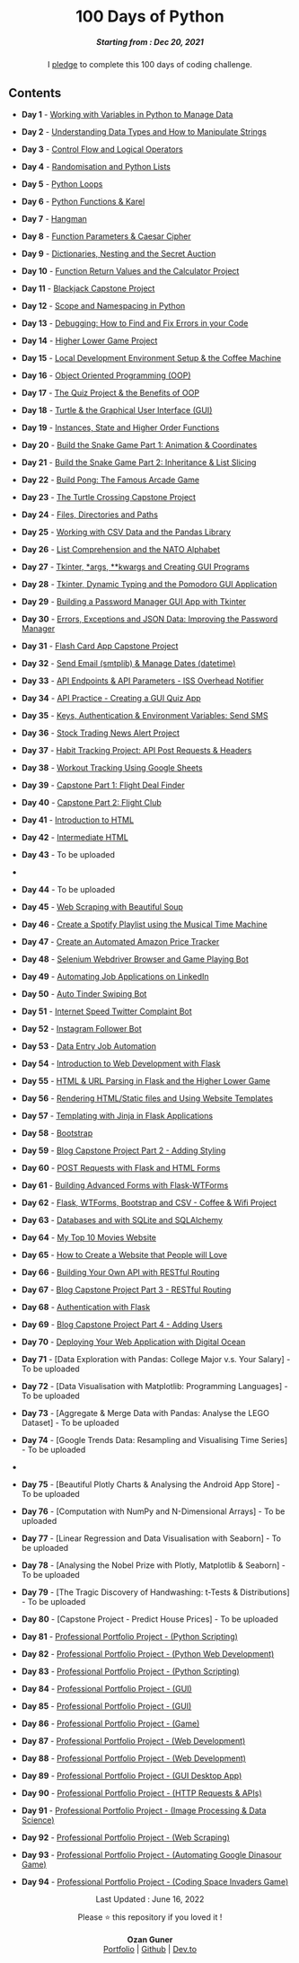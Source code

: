 <h1 align="center"> 
100 Days of Python
</h1>
<h5 align="center">
Starting from : Dec 20, 2021
</h5>

<p align="center">
I <a href="https://raw.githubusercontent.com/ashutoshkrris/100-Days-of-Python/master/Course-Pledge.jpg">pledge</a> to complete this 100 days of coding challenge.
</p>

## Contents

- <b>Day 1</b> - [Working with Variables in Python to Manage Data](https://github.com/OzangunerGH/-100DaysofCodeChallenge/tree/main/Day001)

- <b>Day 2</b> - [Understanding Data Types and How to Manipulate Strings](https://github.com/OzangunerGH/-100DaysofCodeChallenge/tree/main/Day002)

- <b>Day 3</b> - [Control Flow and Logical Operators](https://github.com/OzangunerGH/-100DaysofCodeChallenge/tree/main/Day003)

- <b>Day 4</b> - [Randomisation and Python Lists](https://github.com/OzangunerGH/-100DaysofCodeChallenge/tree/main/Day004)

- <b>Day 5</b> - [Python Loops](https://github.com/OzangunerGH/-100DaysofCodeChallenge/tree/main/Day005)

- <b>Day 6</b> - [Python Functions & Karel](https://github.com/OzangunerGH/-100DaysofCodeChallenge/tree/main/Day006)

- <b>Day 7</b> - [Hangman](https://github.com/OzangunerGH/-100DaysofCodeChallenge/tree/main/Day007)

- <b>Day 8</b> - [Function Parameters & Caesar Cipher](https://github.com/OzangunerGH/-100DaysofCodeChallenge/tree/main/Day008)

- <b>Day 9</b> - [Dictionaries, Nesting and the Secret Auction](https://github.com/OzangunerGH/-100DaysofCodeChallenge/tree/main/Day009)

- <b>Day 10</b> - [Function Return Values and the Calculator Project](https://github.com/OzangunerGH/-100DaysofCodeChallenge/tree/main/Day010)

- <b>Day 11</b> - [Blackjack Capstone Project](https://github.com/OzangunerGH/-100DaysofCodeChallenge/tree/main/Day011)

- <b>Day 12</b> - [Scope and Namespacing in Python](https://github.com/OzangunerGH/-100DaysofCodeChallenge/tree/main/Day012)

- <b>Day 13</b> - [Debugging: How to Find and Fix Errors in your Code](https://github.com/OzangunerGH/-100DaysofCodeChallenge/tree/main/Day013)

- <b>Day 14</b> - [Higher Lower Game Project](https://github.com/OzangunerGH/-100DaysofCodeChallenge/tree/main/Day014)

- <b>Day 15</b> - [Local Development Environment Setup & the Coffee Machine](https://github.com/OzangunerGH/-100DaysofCodeChallenge/tree/main/Day015)

- <b>Day 16</b> - [Object Oriented Programming (OOP)](https://github.com/OzangunerGH/-100DaysofCodeChallenge/tree/main/Day016)

- <b>Day 17</b> - [The Quiz Project & the Benefits of OOP](https://github.com/OzangunerGH/-100DaysofCodeChallenge/tree/main/Day017)

- <b>Day 18</b> - [Turtle & the Graphical User Interface (GUI)](https://github.com/OzangunerGH/-100DaysofCodeChallenge/tree/main/Day018)

- <b>Day 19</b> - [Instances, State and Higher Order Functions](https://github.com/OzangunerGH/-100DaysofCodeChallenge/tree/main/Day019)

- <b>Day 20</b> - [Build the Snake Game Part 1: Animation & Coordinates](https://github.com/OzangunerGH/-100DaysofCodeChallenge/tree/main/Day020-021)

- <b>Day 21</b> - [Build the Snake Game Part 2: Inheritance & List Slicing](https://github.com/OzangunerGH/-100DaysofCodeChallenge/tree/main/Day020-021)

- <b>Day 22</b> - [Build Pong: The Famous Arcade Game](https://github.com/OzangunerGH/-100DaysofCodeChallenge/tree/main/Day022)

- <b>Day 23</b> - [ The Turtle Crossing Capstone Project](https://github.com/OzangunerGH/-100DaysofCodeChallenge/tree/main/Day023)

- <b>Day 24</b> - [Files, Directories and Paths](https://github.com/OzangunerGH/-100DaysofCodeChallenge/tree/main/Day024)

- <b>Day 25</b> - [Working with CSV Data and the Pandas Library](https://github.com/OzangunerGH/-100DaysofCodeChallenge/tree/main/Day025)

- <b>Day 26</b> - [List Comprehension and the NATO Alphabet](https://github.com/OzangunerGH/-100DaysofCodeChallenge/tree/main/Day026)

- <b>Day 27</b> - [Tkinter, \*args, \*\*kwargs and Creating GUI Programs](https://github.com/OzangunerGH/-100DaysofCodeChallenge/tree/main/Day027)

- <b>Day 28</b> - [Tkinter, Dynamic Typing and the Pomodoro GUI Application](https://github.com/OzangunerGH/-100DaysofCodeChallenge/tree/main/Day028)

- <b>Day 29</b> - [Building a Password Manager GUI App with Tkinter](https://github.com/OzangunerGH/-100DaysofCodeChallenge/tree/main/Day029)

- <b>Day 30</b> - [Errors, Exceptions and JSON Data: Improving the Password Manager](https://github.com/OzangunerGH/-100DaysofCodeChallenge/tree/main/Day030)

- <b>Day 31</b> - [Flash Card App Capstone Project](https://github.com/OzangunerGH/-100DaysofCodeChallenge/tree/main/Day031)

- <b>Day 32</b> - [Send Email (smtplib) & Manage Dates (datetime)](https://github.com/OzangunerGH/-100DaysofCodeChallenge/tree/main/Day032)

- <b>Day 33</b> - [API Endpoints & API Parameters - ISS Overhead Notifier](https://github.com/OzangunerGH/-100DaysofCodeChallenge/tree/main/Day033)

- <b>Day 34</b> - [API Practice - Creating a GUI Quiz App](https://github.com/OzangunerGH/-100DaysofCodeChallenge/tree/main/Day034)

- <b>Day 35</b> - [Keys, Authentication & Environment Variables: Send SMS](https://github.com/OzangunerGH/-100DaysofCodeChallenge/tree/main/Day035)

- <b>Day 36</b> - [Stock Trading News Alert Project](https://github.com/OzangunerGH/-100DaysofCodeChallenge/tree/main/Day036)

- <b>Day 37</b> - [Habit Tracking Project: API Post Requests & Headers](https://github.com/OzangunerGH/-100DaysofCodeChallenge/tree/main/Day037)

- <b>Day 38</b> - [Workout Tracking Using Google Sheets](https://github.com/OzangunerGH/-100DaysofCodeChallenge/tree/main/Day038)

- <b>Day 39</b> - [Capstone Part 1: Flight Deal Finder](https://github.com/OzangunerGH/-100DaysofCodeChallenge/tree/main/Day039%20%26%20Day040)

- <b>Day 40</b> - [Capstone Part 2: Flight Club](https://github.com/OzangunerGH/-100DaysofCodeChallenge/tree/main/Day039%20%26%20Day040)

- <b>Day 41</b> - [Introduction to HTML](https://github.com/OzangunerGH/-100DaysofCodeChallenge/tree/main/Day041%20%26%20Day%20042)

- <b>Day 42</b> - [Intermediate HTML](https://github.com/OzangunerGH/-100DaysofCodeChallenge/tree/main/Day041%20%26%20Day%20042)

- <b>Day 43</b> - To be uploaded
- 
- <b>Day 44</b> - To be uploaded

- <b>Day 45</b> - [Web Scraping with Beautiful Soup](https://github.com/OzangunerGH/-100DaysofCodeChallenge/tree/main/Day045)

- <b>Day 46</b> - [Create a Spotify Playlist using the Musical Time Machine](https://github.com/OzangunerGH/-100DaysofCodeChallenge/tree/main/Day046)

- <b>Day 47</b> - [Create an Automated Amazon Price Tracker](https://github.com/OzangunerGH/-100DaysofCodeChallenge/tree/main/Day047)

- <b>Day 48</b> - [Selenium Webdriver Browser and Game Playing Bot](https://github.com/OzangunerGH/-100DaysofCodeChallenge/tree/main/Day048)

- <b>Day 49</b> - [Automating Job Applications on LinkedIn](https://github.com/OzangunerGH/-100DaysofCodeChallenge/tree/main/Day049)

- <b>Day 50</b> - [Auto Tinder Swiping Bot](https://github.com/OzangunerGH/-100DaysofCodeChallenge/tree/main/Day050)

- <b>Day 51</b> - [Internet Speed Twitter Complaint Bot](https://github.com/OzangunerGH/-100DaysofCodeChallenge/tree/main/Day051)

- <b>Day 52</b> - [Instagram Follower Bot](https://github.com/OzangunerGH/-100DaysofCodeChallenge/tree/main/Day052)

- <b>Day 53</b> - [Data Entry Job Automation](https://github.com/OzangunerGH/-100DaysofCodeChallenge/tree/main/Day053)

- <b>Day 54</b> - [Introduction to Web Development with Flask](https://github.com/OzangunerGH/-100DaysofCodeChallenge/tree/main/Day054%20%26%20Day055)

- <b>Day 55</b> - [HTML & URL Parsing in Flask and the Higher Lower Game](https://github.com/OzangunerGH/-100DaysofCodeChallenge/tree/main/Day056)

- <b>Day 56</b> - [Rendering HTML/Static files and Using Website Templates](https://github.com/OzangunerGH/-100DaysofCodeChallenge/tree/main/Day057)

- <b>Day 57</b> - [Templating with Jinja in Flask Applications](https://github.com/OzangunerGH/-100DaysofCodeChallenge/tree/main/Day058)

- <b>Day 58</b> - [Bootstrap](https://github.com/OzangunerGH/-100DaysofCodeChallenge/tree/main/Day059)

- <b>Day 59</b> - [Blog Capstone Project Part 2 - Adding Styling](https://github.com/ashutoshkrris/100-Days-of-Python/tree/master/Day%2059)

- <b>Day 60</b> - [POST Requests with Flask and HTML Forms](https://github.com/OzangunerGH/-100DaysofCodeChallenge/tree/main/Day060)

- <b>Day 61</b> - [Building Advanced Forms with Flask-WTForms](https://github.com/OzangunerGH/-100DaysofCodeChallenge/tree/main/Day061)

- <b>Day 62</b> - [Flask, WTForms, Bootstrap and CSV - Coffee & Wifi Project](https://github.com/OzangunerGH/-100DaysofCodeChallenge/tree/main/Day062)

- <b>Day 63</b> - [Databases and with SQLite and SQLAlchemy](https://github.com/OzangunerGH/-100DaysofCodeChallenge/tree/main/Day063)

- <b>Day 64</b> - [My Top 10 Movies Website](https://github.com/OzangunerGH/-100DaysofCodeChallenge/tree/main/Day064)

- <b>Day 65</b> - [How to Create a Website that People will Love](https://github.com/OzangunerGH/-100DaysofCodeChallenge/tree/main/Day065%20%26%20Day066)

- <b>Day 66</b> - [Building Your Own API with RESTful Routing](https://github.com/OzangunerGH/-100DaysofCodeChallenge/tree/main/Day065%20%26%20Day066)

- <b>Day 67</b> - [Blog Capstone Project Part 3 - RESTful Routing](https://github.com/OzangunerGH/-100DaysofCodeChallenge/tree/main/Day067)

- <b>Day 68</b> - [Authentication with Flask](https://github.com/OzangunerGH/-100DaysofCodeChallenge/tree/main/Day068)

- <b>Day 69</b> - [Blog Capstone Project Part 4 - Adding Users](https://github.com/OzangunerGH/-100DaysofCodeChallenge/tree/main/Day069)

- <b>Day 70</b> - [Deploying Your Web Application with Digital Ocean](https://github.com/OzangunerGH/-100DaysofCodeChallenge/tree/main/Day070)

- <b>Day 71</b> - [Data Exploration with Pandas: College Major v.s. Your Salary] - To be uploaded

- <b>Day 72</b> - [Data Visualisation with Matplotlib: Programming Languages] - To be uploaded

- <b>Day 73</b> - [Aggregate & Merge Data with Pandas: Analyse the LEGO Dataset] - To be uploaded

- <b>Day 74</b> - [Google Trends Data: Resampling and Visualising Time Series] - To be uploaded
- 
- <b>Day 75</b> - [Beautiful Plotly Charts & Analysing the Android App Store] - To be uploaded

- <b>Day 76</b> - [Computation with NumPy and N-Dimensional Arrays] - To be uploaded

- <b>Day 77</b> - [Linear Regression and Data Visualisation with Seaborn] - To be uploaded

- <b>Day 78</b> - [Analysing the Nobel Prize with Plotly, Matplotlib & Seaborn] - To be uploaded

- <b>Day 79</b> - [The Tragic Discovery of Handwashing: t-Tests & Distributions] - To be uploaded

- <b>Day 80</b> - [Capstone Project - Predict House Prices] - To be uploaded

- <b>Day 81</b> - [Professional Portfolio Project - (Python Scripting)](https://github.com/OzangunerGH/-100DaysofCodeChallenge/tree/main/Day081)

- <b>Day 82</b> - [Professional Portfolio Project - (Python Web Development)](https://github.com/OzangunerGH/-100DaysofCodeChallenge/tree/main/Day082)

- <b>Day 83</b> - [Professional Portfolio Project - (Python Scripting)](https://github.com/OzangunerGH/-100DaysofCodeChallenge/tree/main/Day083)

- <b>Day 84</b> - [Professional Portfolio Project - (GUI)](https://github.com/OzangunerGH/-100DaysofCodeChallenge/tree/main/Day084)

- <b>Day 85</b> - [Professional Portfolio Project - (GUI)](https://github.com/OzangunerGH/-100DaysofCodeChallenge/tree/main/Day085)

- <b>Day 86</b> - [Professional Portfolio Project - (Game)](https://github.com/OzangunerGH/-100DaysofCodeChallenge/tree/main/Day086)

- <b>Day 87</b> - [Professional Portfolio Project - (Web Development)](https://github.com/OzangunerGH/-100DaysofCodeChallenge/tree/main/Day087)

- <b>Day 88</b> - [Professional Portfolio Project - (Web Development)](https://github.com/OzangunerGH/-100DaysofCodeChallenge/tree/main/Day088)

- <b>Day 89</b> - [Professional Portfolio Project - (GUI Desktop App)](https://github.com/OzangunerGH/-100DaysofCodeChallenge/tree/main/Day089)

- <b>Day 90</b> - [Professional Portfolio Project - (HTTP Requests & APIs)](https://github.com/OzangunerGH/-100DaysofCodeChallenge/tree/main/Day090)

- <b>Day 91</b> - [Professional Portfolio Project - (Image Processing & Data Science)](https://github.com/OzangunerGH/-100DaysofCodeChallenge/tree/main/Day091)

- <b>Day 92</b> - [Professional Portfolio Project - (Web Scraping)](https://github.com/OzangunerGH/-100DaysofCodeChallenge/tree/main/Day092)

- <b>Day 93</b> - [Professional Portfolio Project - (Automating Google Dinasour Game)](https://github.com/OzangunerGH/-100DaysofCodeChallenge/tree/main/Day093)

- <b>Day 94</b> - [Professional Portfolio Project - (Coding Space Invaders Game)](https://github.com/OzangunerGH/-100DaysofCodeChallenge/tree/main/Day094)

<p align="center">
Last Updated : June 16, 2022
</p>

<p align="center">
Please ⭐ this repository if you loved it !
<br>

<br>
<b>Ozan Guner</b>
<br>
<a href="https://www.ozanguner.me">Portfolio</a> | <a href="https://github.com/OzangunerGH">Github</a> | <a href="https://dev.to/ozanguner">Dev.to</a>
</p>
